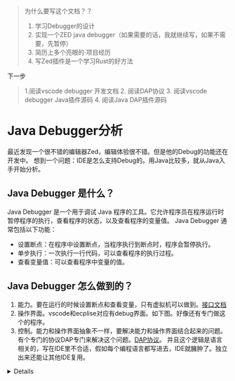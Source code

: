 > 为什么要写这个文档？？
> 1. 学习Debugger的设计
> 2. 实现一个ZED java debugger（如果需要的话，我就继续写，如果不需要，先暂停）
> 3. 简历上多个亮眼的·项目经历
> 4. 写Zed插件是一个学习Rust的好方法

下一步
> 1.阅读vscode debugger 开发文档
> 2. 阅读DAP协议
> 3. 阅读vscode debugger Java插件源码
> 4. 阅读Java DAP插件源码
# Java Debugger分析

最近发现一个很不错的编辑器Zed，编辑体验很不错。但是他的Debug的功能还在开发中。
想到一个问题：IDE是怎么支持Debug的。用Java比较多，就从Java入手开始分析。

## Java Debugger 是什么？

Java Debugger 是一个用于调试 Java 程序的工具。它允许程序员在程序运行时暂停程序的执行，查看程序的状态，以及查看程序的变量值。
Java Debugger 通常包括以下功能：
- 设置断点：在程序中设置断点，当程序执行到断点时，程序会暂停执行。
- 单步执行：一次执行一行代码，可以查看程序的执行过程。
- 查看变量值：可以查看程序中变量的值。

## Java Debugger 怎么做到的？

1. 能力。要在运行的时候设置断点和查看变量，只有虚拟机可以做到。[接口文档](https://docs.oracle.com/javase/8/docs/jdk/api/jpda/jdi/)
2. 操作界面。vscode和ecplise对应有debug界面。如下图。好像还有专门做这个的程序。
3. 控制。能力和操作界面抽象不一样，要解决能力和操作界面结合起来的问题。有个专门的协议DAP专门来解决这个问题。[DAP协议](https://microsoft.github.io/debug-adapter-protocol/)。
并且这个逻辑是语言相关的，写在IDE里不合适，假如每个编程语言都写进去，IDE就臃肿了。独立出来还能让其他IDE复用。
<details>
## 深入分析VSCode怎么支持Java Debugger的
看图![vscode debugger 架构图](https://code.visualstudio.com/assets/api/extension-guides/debugger-extension/debug-arch1.png)
## 那么Zed如何才能支持Java Debugger呢？需要我做点什么吗。
  1. 首先要支持DAP协议，这个是通用的，不用关心具体语言。
  2. 然后要支持Java的JDI接口，这个是Java特有的。
  3. 最后要做一个操作界面，这个是IDE特有的。
</details>
